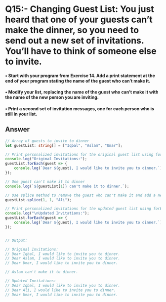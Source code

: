 # Q15:- Changing Guest List: You just heard that one of your guests can’t make the dinner, so you need to send out a new set of invitations. You’ll have to think of someone else to invite.

#### • Start with your program from Exercise 14. Add a print statement at the end of your program stating the name of the guest who can’t make it.

#### • Modify your list, replacing the name of the guest who can’t make it with the name of the new person you are inviting.

#### • Print a second set of invitation messages, one for each person who is still in your list.


## Answer

```typescript
// Array of guests to invite to dinner
let guestList: string[] = ["Iqbal", "Aslam", "Umar"];

// Print personalized invitations for the original guest list using forEach
console.log("Original Invitations:");
guestList.forEach(guest => {
    console.log(`Dear ${guest}, I would like to invite you to dinner.`);
});

// One guest can't make it to dinner
console.log(`${guestList[1]} can't make it to dinner.`);

// Use splice method to remove the guest who can't make it and add a new guest
guestList.splice(1, 1, "Ali");

// Print personalized invitations for the updated guest list using forEach
console.log("\nUpdated Invitations:");
guestList.forEach(guest => {
    console.log(`Dear ${guest}, I would like to invite you to dinner.`);
});


// Output: 

// Original Invitations:
// Dear Iqbal, I would like to invite you to dinner.
// Dear Aslam, I would like to invite you to dinner.
// Dear Umar, I would like to invite you to dinner.

// Aslam can't make it to dinner.

// Updated Invitations:
// Dear Iqbal, I would like to invite you to dinner.
// Dear Ali, I would like to invite you to dinner.
// Dear Umar, I would like to invite you to dinner.


```
